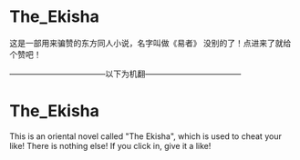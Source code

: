 # The_Ekisha
这是一部用来骗赞的东方同人小说，名字叫做《易者》
没别的了！点进来了就给个赞吧！

————————————以下为机翻————————————
# The_Ekisha
This is an oriental novel called "The Ekisha", which is used to cheat your like!
There is nothing else! If you click in, give it a like!
